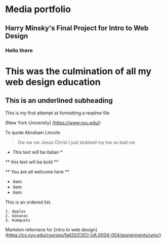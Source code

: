 # Media portfolio
## Harry Minsky's Final Project for Intro to Web Design
### Hello there

This was the culmination of all my web design education
=======================================================

This is an underlined subheading
--------------------------------

This is my first attempt at formatting a readme file

[New York University] (https://www.nyu.edu/)

To quote Abraham Lincoln

> Ow ow ow Jesus Christ I just stubbed my toe so bad ow

* This text will be italian *

** this text will be bold **

** You are _all_ welcome here **

 - item
 - item
 - item

This is an ordered list.

    1. Apples
    2. bananas
    3. Kumquats

Markdon refernece for [intro to web design]
(https://cs.nyu.edu/courses/fall20/CSCI-UA.0004-004/assignments/unix/)

